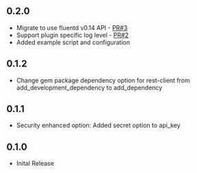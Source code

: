 ## 0.2.0

* Migrate to use fluentd v0.14 API - [PR#3](https://github.com/yokawasa/fluent-plugin-azuresearch/pull/3)
* Support plugin specific log level - [PR#2](https://github.com/yokawasa/fluent-plugin-azuresearch/pull/2)
* Added example script and configuration

## 0.1.2

* Change gem package dependency option for rest-client from add_development_dependency to add_dependency

## 0.1.1

* Security enhanced option: Added secret option to api_key

## 0.1.0

* Inital Release
